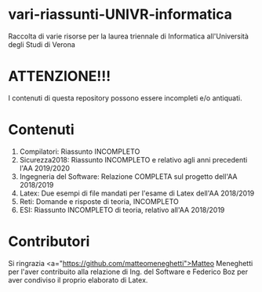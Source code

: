 # vari-riassunti-UNIVR-informatica

Raccolta di varie risorse per la laurea triennale di Informatica all'Università degli Studi di Verona

# ATTENZIONE!!!

I contenuti di questa repository possono essere incompleti e/o antiquati.

# Contenuti

1. Compilatori: Riassunto INCOMPLETO
2. Sicurezza2018: Riassunto INCOMPLETO e relativo agli anni precedenti l'AA 2019/2020
3. Ingegneria del Software: Relazione COMPLETA sul progetto dell'AA 2018/2019
4. Latex: Due esempi di file mandati per l'esame di Latex dell'AA 2018/2019
5. Reti: Domande e risposte di teoria, INCOMPLETO
6. ESI: Riassunto INCOMPLETO di teoria, relativo all'AA 2018/2019



# Contributori

Si ringrazia <a="https://github.com/matteomeneghetti">Matteo Meneghetti</a> per l'aver contribuito alla relazione di Ing. del Software e Federico Boz per aver condiviso il proprio elaborato di Latex.